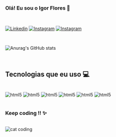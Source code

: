### Olá! Eu sou o Igor Flores 🖖
<br />

[![Linkedin](https://img.shields.io/badge/LinkedIn-0077B5?style=for-the-badge&logo=linkedin&logoColor=white)](https://www.linkedin.com/in/igor-flores-794402136/)
[![Instagram](https://img.shields.io/badge/Instagram-E4405F?style=for-the-badge&logo=instagram&logoColor=white)](https://www.instagram.com/igor.flowers/)
[![Instagram](https://img.shields.io/badge/Facebook-1877F2?style=for-the-badge&logo=facebook&logoColor=white)](https://www.facebook.com/igor.flores.927)

<br/>

![Anurag's GitHub stats](https://github-readme-stats.vercel.app/api?username=igorfloresdev&show_icons=true&theme=nightowl)

<br/>

## Tecnologias que eu uso 💻

<div style="display: inline_block"><br/>
    <img align="center" alt="html5" src="https://img.shields.io/badge/HTML5-E34F26?style=for-the-badge&logo=html5&logoColor=white">
    <img align="center" alt="html5" src="https://img.shields.io/badge/CSS3-1572B6?style=for-the-badge&logo=css3&logoColor=white">
    <img align="center" alt="html5" src="https://img.shields.io/badge/JavaScript-323330?style=for-the-badge&logo=javascript&logoColor=F7DF1E">
    <img align="center" alt="html5" src="https://img.shields.io/badge/TypeScript-007ACC?style=for-the-badge&logo=typescript&logoColor=white">
    <img align="center" alt="html5" src="https://img.shields.io/badge/Vue.js-35495E?style=for-the-badge&logo=vue.js&logoColor=4FC08D">
    <img align="center" alt="html5" src="https://img.shields.io/badge/Tailwind_CSS-38B2AC?style=for-the-badge&logo=tailwind-css&logoColor=white">
</div>
<br/>

### Keep coding !! ✨

<div style="display:block"><br/>
    <img align="center" alt="cat coding" src="https://c.tenor.com/y2JXkY1pXkwAAAAC/cat-computer.gif">
</div>


